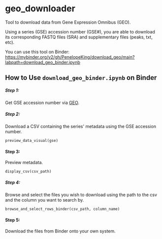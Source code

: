 # geo_downloader

Tool to download data from Gene Expression Omnibus (GEO). 

Using a series (GSE) accession number (GSE#), you are able to download its corresponding FASTQ files (SRA) and supplementary files (peaks, txt, etc).

You can use this tool on Binder: https://mybinder.org/v2/gh/PenelopeKing/download_geo/main?labpath=download_geo_binder.ipynb



## How to Use `download_geo_binder.ipynb` on Binder

##### Step 1:
Get GSE accession number via [GEO](https://www.ncbi.nlm.nih.gov/geo/).

##### Step 2:
Download a CSV containing the series' metadata using the GSE accession number.

```
preview_data_visual(gse)
```

#### Step 3:
Preview metadata.

```
display_csv(csv_path)
```

##### Step 4:
Browse and select the files you wish to download using the path to the csv and the column you want to search by.

```
browse_and_select_rows_binder(csv_path, column_name)
```

#### Step 5:
Download the files from Binder onto your own system.

